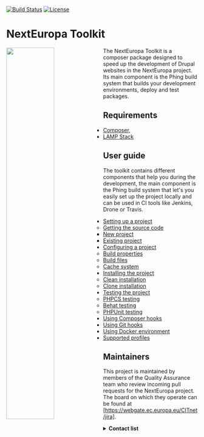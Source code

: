 [![Build Status](https://drone.fpfis.eu/api/badges/ec-europa/toolkit/status.svg)](https://drone.ne-dev.eu/ec-europa/toolkit) [![License](https://img.shields.io/badge/License-EUPL%201.1-blue.svg)](LICENSE)

# NextEuropa Toolkit
<img align="left" width="50%" src="https://ec.europa.eu/info/sites/info/themes/europa/images/svg/logo/logo--en.svg" />

<p>The NextEuropa Toolkit is a composer package designed to speed up the
development of Drupal websites in the NextEuropa project. Its main component is
the Phing build system that builds your development environments, deploy
and test packages.</p>

## Requirements

- [Composer](https://getcomposer.org/),
- [LAMP Stack](https://www.digitalocean.com/community/tutorials/how-to-install-linux-apache-mysql-php-lamp-stack-on-centos-7)


## User guide

The toolkit contains different components that help you during the development, the main
component is the Phing build system that let's you easily set up the project
locally and can be used in CI tools like Jenkins, Drone or Travis.

- [Setting up a project](/docs/setting-up-project.md#setting-up-a-project)
    - [Getting the source code](/docs/setting-up-project.md#getting-the-source-code)
        - [New project](/docs/setting-up-project.md#new-project)
        - [Existing project](/docs/setting-up-project.md#existing-project)
- [Configuring a project](/docs/configuring-project.md#configuring-a-project)
    - [Build properties](docs/configuring-project.md#build-properties)
    - [Build files](docs/configuring-project.md#build-files)
    - [Cache system](docs/configuring-project.md#cache-system)
- [Installing the project](/docs/installing-project.md#installing-project)
    - [Clean installation](/docs/installing-project.md#clean-installation)
    - [Clone installation](/docs/installing-project.md#clone-installation)
- [Testing the project](/docs/testing-project.md/#testing-project)
    - [PHPCS testing](docs/testing-project.md#phpcs-testing)
    - [Behat testing](docs/testing-project.md#behat-testing)
    - [PHPUnit testing](docs/testing-project.md#phpunit-testing)
- [Using Composer hooks](/docs/composer-hooks.md#using-composer-hooks)
- [Using Git hooks](/docs/git-hooks.md#using-git-hooks)
- [Using Docker environment](/docs/docker-environment.md#using-docker-environment)
- [Supported profiles](/docs/profiles.md)

## Maintainers

This project is maintained by members of the Quality Assurance team who review
incoming pull requests for the NextEuropa project. The board on which they
operate can be found at [https://webgate.ec.europa.eu/CITnet/jira].

<details><summary><b>Contact list</b></summary>

- [Alex Verbruggen](https://github.com/verbruggenalex): Maintainer - Quality Assurance
- [Joao Santos](https://github.com/jonhy81): Maintainer - Quality Assurance
</details>

[https://webgate.ec.europa.eu/CITnet/jira]: https://webgate.ec.europa.eu/CITnet/jira/secure/RapidBoard.jspa?rapidView=581
[verbruggenalex]: https://github.com/verbruggenalex
[jonhy81]: https://github.com/jonhy81

